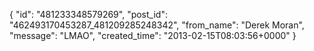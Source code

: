  {
   "id": "481233348579269",
   "post_id": "462493170453287_481209285248342",
   "from_name": "Derek Moran",
   "message": "LMAO",
   "created_time": "2013-02-15T08:03:56+0000"
 }
